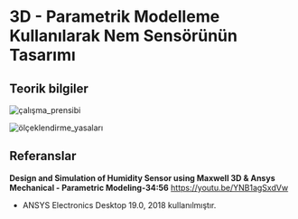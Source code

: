 # 3D - Parametrik Modelleme Kullanılarak Nem Sensörünün Tasarımı

## Teorik bilgiler

![çalışma_prensibi](https://github.com/dagaca/Ansys-Maxwell-Portfolio/assets/80363244/b3129389-cb94-42d3-8e8a-930e4a79bce2)

![ölçeklendirme_yasaları](https://github.com/dagaca/Ansys-Maxwell-Portfolio/assets/80363244/c181f3bd-9de3-45bb-bf28-6420f61f2b1a)

## Referanslar
**Design and Simulation of Humidity Sensor using Maxwell 3D & Ansys Mechanical - Parametric Modeling-34:56**
https://youtu.be/YNB1agSxdVw 

- ANSYS Electronics Desktop 19.0, 2018 kullanılmıştır.
